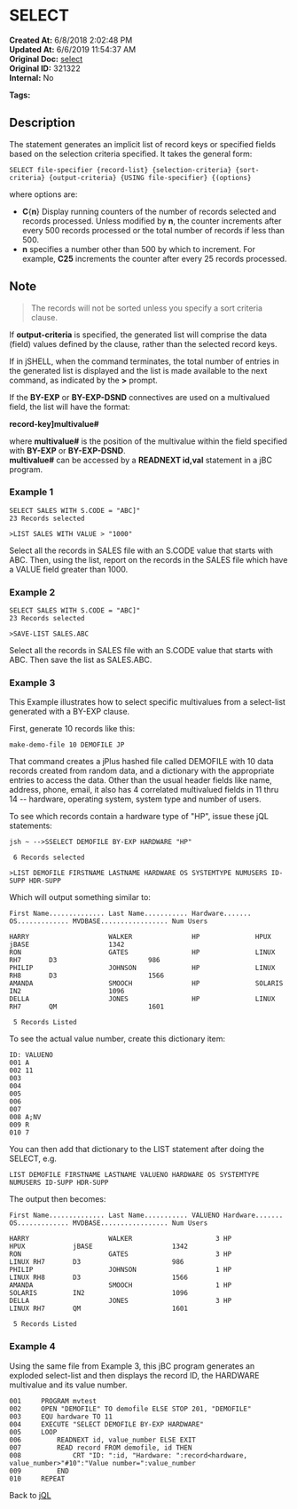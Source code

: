 # SELECT

**Created At:** 6/8/2018 2:02:48 PM  
**Updated At:** 6/6/2019 11:54:37 AM  
**Original Doc:** [select](https://docs.jbase.com/46350-jql/select)  
**Original ID:** 321322  
**Internal:** No  

**Tags:**
<badge text='jql' vertical='middle' />

## Description

The statement generates an implicit list of record keys or specified fields based on the selection criteria specified. It takes the general form:

```
SELECT file-specifier {record-list} {selection-criteria} {sort-criteria} {output-criteria} {USING file-specifier} {(options}
```

where options are:

- **C**{**n**} Display running counters of the number of records selected and records processed. Unless modified by **n**, the counter increments after every 500 records processed or the total number of records if less than 500.
- **n** specifies a number other than 500 by which to increment. For example, **C25** increments the counter after every 25 records processed.

## Note

> The records will not be sorted unless you specify a sort criteria clause.

If **output-criteria** is specified, the generated list will comprise the data (field) values defined by the clause, rather than the selected record keys.

If in jSHELL, when the command terminates, the total number of entries in the generated list is displayed and the list is made available to the next command, as indicated by the **&gt;** prompt.

If the **BY-EXP** or **BY-EXP-DSND** connectives are used on a multivalued field, the list will have the format:

**record-key]multivalue#**

where **multivalue#** is the position of the multivalue within the field specified with **BY-EXP** or **BY-EXP-DSND**.  
**multivalue#** can be accessed by a **READNEXT id,val** statement in a jBC program.

### Example 1

```
SELECT SALES WITH S.CODE = "ABC]"
23 Records selected

>LIST SALES WITH VALUE > "1000"
```

Select all the records in SALES file with an S.CODE value that starts with ABC. Then, using the list, report on the records in the SALES file which have a VALUE field greater than 1000.

### Example 2

```
SELECT SALES WITH S.CODE = "ABC]"
23 Records selected

>SAVE-LIST SALES.ABC
```

Select all the records in SALES file with an S.CODE value that starts with ABC. Then save the list as SALES.ABC.

### Example 3

This Example illustrates how to select specific multivalues from a select-list generated with a BY-EXP clause.

First, generate 10 records like this:

```
make-demo-file 10 DEMOFILE JP
```

That command creates a jPlus hashed file called DEMOFILE with 10 data records created from random data, and a dictionary with the appropriate entries to access the data. Other than the usual header fields like name, address, phone, email, it also has 4 correlated multivalued fields in 11 thru 14 -- hardware, operating system, system type and number of users.

To see which records contain a hardware type of "HP", issue these jQL statements:

```
jsh ~ -->SSELECT DEMOFILE BY-EXP HARDWARE "HP"

 6 Records selected

>LIST DEMOFILE FIRSTNAME LASTNAME HARDWARE OS SYSTEMTYPE NUMUSERS ID-SUPP HDR-SUPP
```

Which will output something similar to:

```
First Name.............. Last Name........... Hardware....... OS............. MVDBASE................. Num Users

HARRY                    WALKER               HP              HPUX            jBASE                    1342
RON                      GATES                HP              LINUX RH7       D3                       986
PHILIP                   JOHNSON              HP              LINUX RH8       D3                       1566
AMANDA                   SMOOCH               HP              SOLARIS         IN2                      1096
DELLA                    JONES                HP              LINUX RH7       QM                       1601

 5 Records Listed
```

To see the actual value number, create this dictionary item:

```
ID: VALUENO
001 A
002 11
003
004
005
006
007
008 A;NV
009 R
010 7
```

You can then add that dictionary to the LIST statement after doing the SELECT, e.g.

```
LIST DEMOFILE FIRSTNAME LASTNAME VALUENO HARDWARE OS SYSTEMTYPE NUMUSERS ID-SUPP HDR-SUPP
```

The output then becomes:

```
First Name.............. Last Name........... VALUENO Hardware....... OS............. MVDBASE................. Num Users

HARRY                    WALKER                     3 HP              HPUX            jBASE                    1342
RON                      GATES                      3 HP              LINUX RH7       D3                       986
PHILIP                   JOHNSON                    1 HP              LINUX RH8       D3                       1566
AMANDA                   SMOOCH                     1 HP              SOLARIS         IN2                      1096
DELLA                    JONES                      3 HP              LINUX RH7       QM                       1601

 5 Records Listed
```

### Example 4

Using the same file from Example 3, this jBC program generates an exploded select-list and then displays the record ID, the HARDWARE multivalue and its value number.

```
001     PROGRAM mvtest
002     OPEN "DEMOFILE" TO demofile ELSE STOP 201, "DEMOFILE"
003     EQU hardware TO 11
004     EXECUTE "SELECT DEMOFILE BY-EXP HARDWARE"
005     LOOP
006         READNEXT id, value_number ELSE EXIT
007         READ record FROM demofile, id THEN
008             CRT "ID: ":id, "Hardware: ":record<hardware, value_number>"#10":"Value number=":value_number
009         END
010     REPEAT
```

Back to [jQL](jbase-query-language-jql-)

  
<PageFooter />
